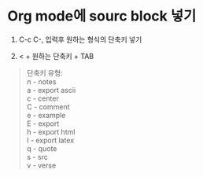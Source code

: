 # Org mode에 sourc block 넣기

1.  C-c C-, 입력후 원하는 형식의 단축키 넣기

2.  \< + 원하는 단축키 + TAB

> 단축키 유형:  
> n - notes  
> a - export ascii  
> c - center  
> C - comment  
> e - example  
> E - export  
> h - export html  
> l - export latex  
> q - quote  
> s - src  
> v - verse
